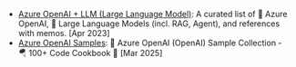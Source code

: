 - [Azure OpenAI + LLM (Large Language Model)](https://github.com/kimtth/awesome-azure-openai-llm): A curated list of 🌌 Azure OpenAI, 🦙 Large Language Models (incl. RAG, Agent), and references with memos. [Apr 2023]
- [Azure OpenAI Samples](https://github.com/kimtth/azure-openai-cookbook): 🐳 Azure OpenAI (OpenAI) Sample Collection - 🪂 100+ Code Cookbook 🧪 [Mar 2025]
